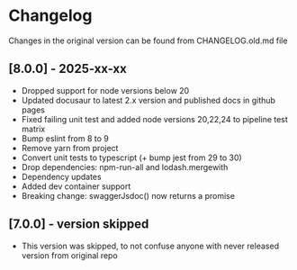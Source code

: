 # Changelog

Changes in the original version can be found from CHANGELOG.old.md file

## [8.0.0] - 2025-xx-xx

- Dropped support for node versions below 20
- Updated docusaur to latest 2.x version and published docs in github pages
- Fixed failing unit test and added node versions 20,22,24 to pipeline test matrix
- Bump eslint from 8 to 9
- Remove yarn from project
- Convert unit tests to typescript (+ bump jest from 29 to 30)
- Drop dependencies: npm-run-all and lodash.mergewith
- Dependency updates
- Added dev container support
- Breaking change: swaggerJsdoc() now returns a promise

## [7.0.0] - version skipped

- This version was skipped, to not confuse anyone with never released version from original repo
